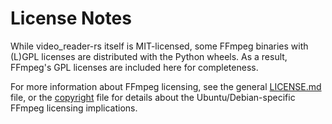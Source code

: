 # License Notes

While video_reader-rs itself is MIT-licensed, some FFmpeg binaries with (L)GPL
licenses are distributed with the Python wheels. As a result, FFmpeg's GPL
licenses are included here for completeness.

For more information about FFmpeg licensing, see the general
[LICENSE.md](https://git.launchpad.net/ubuntu/+source/ffmpeg/tree/LICENSE.md)
file, or the
[copyright](https://git.launchpad.net/ubuntu/+source/ffmpeg/tree/debian/copyright)
file for details about the Ubuntu/Debian-specific FFmpeg licensing implications.
